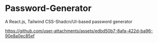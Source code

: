 # Password-Generator
A React.js, Tailwind CSS-Shadcn/UI-based password generator


https://github.com/user-attachments/assets/edbd50b7-8afa-422d-ba96-90e8a0ec85ef

